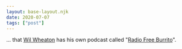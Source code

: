 ```yaml
---
layout: base-layout.njk
date: 2020-07-07
tags: ["post"]
---
```


... that [Wil Wheaton](https://en.wikipedia.org/wiki/Wil_Wheaton) has his own podcast called "[Radio Free Burrito](https://www.radiofreeburrito.com/)".
